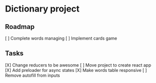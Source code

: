 # Dictionary project

## Roadmap
[ ] Complete words managing
[ ] Implement cards game

## Tasks
[X] Change reducers to be awesome
[ ] Move project to create react app
[X] Add preloader for async states
[X] Make words table responsive
[ ] Remove autofill from inputs
